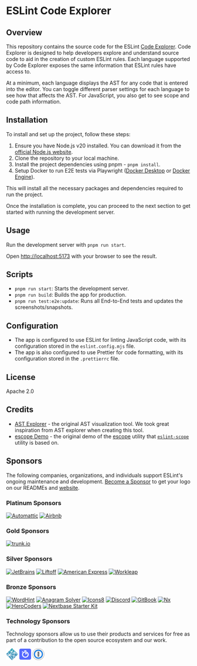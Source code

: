 # ESLint Code Explorer

## Overview

This repository contains the source code for the ESLint [Code Explorer](https://explorer.eslint.org). Code Explorer is designed to help developers explore and understand source code to aid in the creation of custom ESLint rules. Each language supported by Code Explorer exposes the same information that ESLint rules have access to.

At a minimum, each language displays the AST for any code that is entered into the editor. You can toggle different parser settings for each language to see how that affects the AST. For JavaScript, you also get to see scope and code path information.

## Installation

To install and set up the project, follow these steps:

1. Ensure you have Node.js v20 installed. You can download it from the [official Node.js website](https://nodejs.org/).
2. Clone the repository to your local machine.
3. Install the project dependencies using pnpm - `pnpm install`.
4. Setup Docker to run E2E tests via Playwright ([Docker Desktop](https://www.docker.com/products/docker-desktop/) or [Docker Engine](https://docs.docker.com/engine/install/)).

This will install all the necessary packages and dependencies required to run the project.

Once the installation is complete, you can proceed to the next section to get started with running the development server.

## Usage

Run the development server with `pnpm run start`.

Open [http://localhost:5173](http://localhost:5173) with your browser to see the result.

## Scripts

-   `pnpm run start`: Starts the development server.
-   `pnpm run build`: Builds the app for production.
-   `pnpm run test:e2e:update`: Runs all End-to-End tests and updates the screenshots/snapshots.

## Configuration

-   The app is configured to use ESLint for linting JavaScript code, with its configuration stored in the `eslint.config.mjs` file.
-   The app is also configured to use Prettier for code formatting, with its configuration stored in the `.prettierrc` file.

## License

Apache 2.0

## Credits

-   [AST Explorer](https://astexplorer.net) - the original AST visualization tool. We took great inspiration from AST explorer when creating this tool.
-   [escope Demo](http://mazurov.github.io/escope-demo/) - the original demo of the [escope](https://github.com/estools/escope) utility that [`eslint-scope`](https://github.com/eslint/js/tree/main/packages/eslint-scope) utility is based on.

<!-- NOTE: This section is autogenerated. Do not manually edit.-->
<!--sponsorsstart-->

## Sponsors

The following companies, organizations, and individuals support ESLint's ongoing maintenance and development. [Become a Sponsor](https://eslint.org/donate)
to get your logo on our READMEs and [website](https://eslint.org/sponsors).

<h3>Platinum Sponsors</h3>
<p><a href="https://automattic.com"><img src="https://images.opencollective.com/automattic/d0ef3e1/logo.png" alt="Automattic" height="128"></a> <a href="https://www.airbnb.com/"><img src="https://images.opencollective.com/airbnb/d327d66/logo.png" alt="Airbnb" height="128"></a></p><h3>Gold Sponsors</h3>
<p><a href="https://trunk.io/"><img src="https://images.opencollective.com/trunkio/fb92d60/avatar.png" alt="trunk.io" height="96"></a></p><h3>Silver Sponsors</h3>
<p><a href="https://www.jetbrains.com/"><img src="https://images.opencollective.com/jetbrains/fe76f99/logo.png" alt="JetBrains" height="64"></a> <a href="https://liftoff.io/"><img src="https://images.opencollective.com/liftoff/5c4fa84/logo.png" alt="Liftoff" height="64"></a> <a href="https://americanexpress.io"><img src="https://avatars.githubusercontent.com/u/3853301?v=4" alt="American Express" height="64"></a> <a href="https://www.workleap.com"><img src="https://avatars.githubusercontent.com/u/53535748?u=d1e55d7661d724bf2281c1bfd33cb8f99fe2465f&v=4" alt="Workleap" height="64"></a></p><h3>Bronze Sponsors</h3>
<p><a href="https://www.wordhint.net/"><img src="https://images.opencollective.com/wordhint/be86813/avatar.png" alt="WordHint" height="32"></a> <a href="https://www.crosswordsolver.org/anagram-solver/"><img src="https://images.opencollective.com/anagram-solver/2666271/logo.png" alt="Anagram Solver" height="32"></a> <a href="https://icons8.com/"><img src="https://images.opencollective.com/icons8/7fa1641/logo.png" alt="Icons8" height="32"></a> <a href="https://discord.com"><img src="https://images.opencollective.com/discordapp/f9645d9/logo.png" alt="Discord" height="32"></a> <a href="https://www.gitbook.com"><img src="https://avatars.githubusercontent.com/u/7111340?v=4" alt="GitBook" height="32"></a> <a href="https://nx.dev"><img src="https://avatars.githubusercontent.com/u/23692104?v=4" alt="Nx" height="32"></a> <a href="https://herocoders.com"><img src="https://avatars.githubusercontent.com/u/37549774?v=4" alt="HeroCoders" height="32"></a> <a href="https://usenextbase.com"><img src="https://avatars.githubusercontent.com/u/145838380?v=4" alt="Nextbase Starter Kit" height="32"></a></p>
<h3>Technology Sponsors</h3>
Technology sponsors allow us to use their products and services for free as part of a contribution to the open source ecosystem and our work.
<p><a href="https://netlify.com"><img src="https://raw.githubusercontent.com/eslint/eslint.org/main/src/assets/images/techsponsors/netlify-icon.svg" alt="Netlify" height="32"></a> <a href="https://algolia.com"><img src="https://raw.githubusercontent.com/eslint/eslint.org/main/src/assets/images/techsponsors/algolia-icon.svg" alt="Algolia" height="32"></a> <a href="https://1password.com"><img src="https://raw.githubusercontent.com/eslint/eslint.org/main/src/assets/images/techsponsors/1password-icon.svg" alt="1Password" height="32"></a></p>
<!--sponsorsend-->
